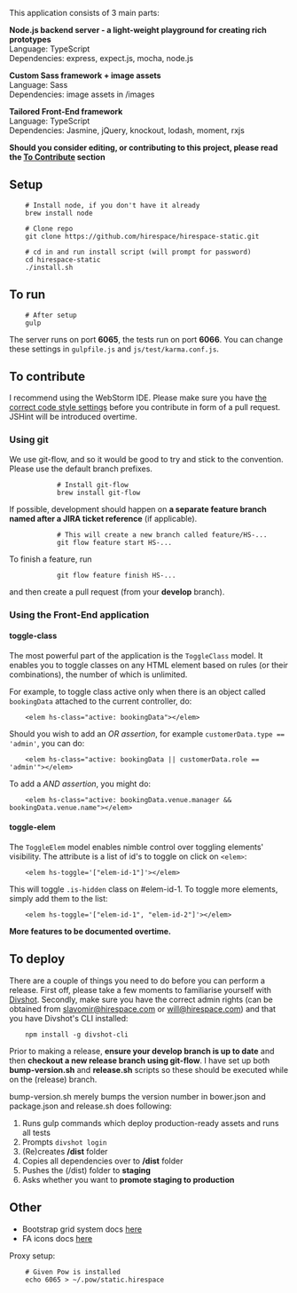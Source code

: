 This application consists of 3 main parts:
 
**Node.js backend server - a light-weight playground for creating rich prototypes**<br>
Language: TypeScript<br>
Dependencies: express, expect.js, mocha, node.js

**Custom Sass framework + image assets**<br>
Language: Sass<br>
Dependencies: image assets in /images

**Tailored Front-End framework**<br>
Language: TypeScript<br>
Dependencies: Jasmine, jQuery, knockout, lodash, moment, rxjs

**Should you consider editing, or contributing to this project, please read the [To Contribute](#contributing) section**

## Setup

        # Install node, if you don't have it already
        brew install node
        
        # Clone repo
        git clone https://github.com/hirespace/hirespace-static.git
        
        # cd in and run install script (will prompt for password)
        cd hirespace-static
        ./install.sh

## To run

        # After setup
        gulp
        
The server runs on port **6065**, the tests run on port **6066**.
You can change these settings in ```gulpfile.js``` and ```js/test/karma.conf.js```.

## <a name="contributing"></a>To contribute

I recommend using the WebStorm IDE. Please make sure you have
[the correct code style settings](https://github.com/slavomirvojacek/useful/tree/master/JetBrains)
before you contribute in form of a pull request. JSHint will be introduced overtime.

### Using git

We use git-flow, and so it would be good to try and stick to the convention. Please use the default branch prefixes.

                # Install git-flow
                brew install git-flow

If possible, development should happen on **a separate feature branch named after a JIRA ticket reference** (if applicable).

                # This will create a new branch called feature/HS-...
                git flow feature start HS-...

To finish a feature, run

                git flow feature finish HS-...

and then create a pull request (from your **develop** branch).

### Using the Front-End application

#### toggle-class

The most powerful part of the application is the ```ToggleClass``` model. It enables you to toggle classes on any HTML
element based on rules (or their combinations), the number of which is unlimited.

For example, to toggle class active only when there is an object called ```bookingData``` attached to the current
controller, do:

        <elem hs-class="active: bookingData"></elem>
        
Should you wish to add an *OR assertion*, for example ```customerData.type == 'admin'```, you can do:

        <elem hs-class="active: bookingData || customerData.role == 'admin'"></elem>
        
To add a *AND assertion*, you might do:

        <elem hs-class="active: bookingData.venue.manager && bookingData.venue.name"></elem>

#### toggle-elem

The ```ToggleElem``` model enables nimble control over toggling elements' visibility. The attribute is a list of id's
to toggle on click on ```<elem>```:

        <elem hs-toggle='["elem-id-1"]'></elem>
        
This will toggle ```.is-hidden``` class on #elem-id-1. To toggle more elements, simply add them to the list:

        <elem hs-toggle='["elem-id-1", "elem-id-2"]'></elem>

**More features to be documented overtime.**

## To deploy

There are a couple of things you need to do before you can perform a release. First off, please take a few moments to
familiarise yourself with [Divshot](http://docs.divshot.com/guides/getting-started). Secondly, make sure you have the
correct admin rights (can be obtained from slavomir@hirespace.com or will@hirespace.com) and that you have Divshot's
CLI installed:

        npm install -g divshot-cli
        
Prior to making a release, **ensure your develop branch is up to date** and then **checkout a new release branch using
git-flow**. I have set up both **bump-version.sh** and **release.sh** scripts so these should be executed while on the
(release) branch.

bump-version.sh merely bumps the version number in bower.json and package.json and release.sh does following:

1. Runs gulp commands which deploy production-ready assets and runs all tests
2. Prompts ```divshot login```
3. (Re)creates **/dist** folder
4. Copies all dependencies over to **/dist** folder
5. Pushes the (/dist) folder to **staging**
6. Asks whether you want to **promote staging to production**

## Other

- Bootstrap grid system docs [here](http://getbootstrap.com/css/#grid)
- FA icons docs [here](http://fortawesome.github.io/Font-Awesome/icons/)

Proxy setup:

        # Given Pow is installed
        echo 6065 > ~/.pow/static.hirespace